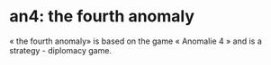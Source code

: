 an4: the fourth anomaly
===

« the fourth anomaly» is based on the game « Anomalie 4 » and is a strategy - diplomacy game.
